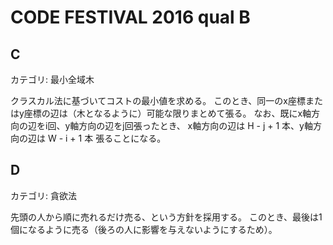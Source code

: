 # CODE FESTIVAL 2016 qual B

## C
カテゴリ: 最小全域木

クラスカル法に基づいてコストの最小値を求める。
このとき、同一のx座標またはy座標の辺は（木となるように）可能な限りまとめて張る。
なお、既にx軸方向の辺をi回、y軸方向の辺をj回張ったとき、
x軸方向の辺は H - j + 1 本、y軸方向の辺は W - i + 1 本 張ることになる。

## D
カテゴリ: 貪欲法

先頭の人から順に売れるだけ売る、という方針を採用する。
このとき、最後は1個になるように売る（後ろの人に影響を与えないようにするため）。

